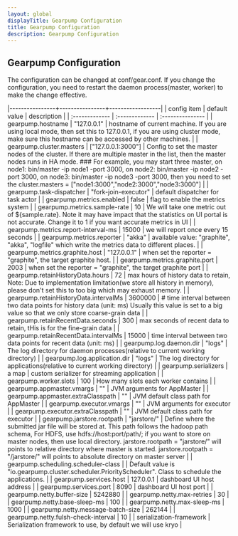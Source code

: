 ```yaml
---
layout: global
displayTitle: Gearpump Configuration
title: Gearpump Configuration
description: Gearpump Configuration
---
```


## Gearpump Configuration

The configuration can be changed at conf/gear.conf.
If you change the configuration, you need to restart the daemon process(master, worker) to make the change effective.

|----------------+----------------+------------------|
| config item    | default value  | description      |
| :------------- | :------------- | :--------------- |
| gearpump.hostname | "127.0.0.1" | hostname of current machine. If you are using local mode, then set this to 127.0.0.1, if you are using cluster mode, make sure this hostname can be accessed by other machines. |
| gearpump.cluster.masters | ["127.0.0.1:3000"] | Config to set the master nodes of the cluster. If there are multiple master in the list, then the master nodes runs in HA mode.  ### For example, you may start three master, on node1: bin/master -ip node1 -port 3000, on node2: bin/master -ip node2 -port 3000, on node3: bin/master -ip node3 -port 3000, then you need to set the cluster.masters = ["node1:3000","node2:3000","node3:3000"] |
| gearpump.task-dispatcher | "fork-join-executor" | default dispatcher for task actor |
| gearpump.metrics.enabled | false | flag to enable the metrics system |
| gearpump.metrics.sample-rate | 10 | We will take one metric out of ${sample.rate}. Note it may have impact that the statistics on UI portal is not accurate. Change it to 1 if you want accurate metrics in UI |
| gearpump.metrics.report-interval-ms | 15000 | we will report once every 15 seconds |
| gearpump.metrics.reporter  | "akka" | available value: "graphite", "akka", "logfile" which write the metrics data to different places. |
| gearpump.metrics.graphite.host | "127.0.0.1" | when set the reporter = "graphite", the target graphite host. |
| gearpump.metrics.graphite.port | 2003 | when set the reporter = "graphite", the target graphite port |
| gearpump.retainHistoryData.hours | 72 | max hours of history data to retain, Note: Due to implementation limitation(we store all history in memory), please don't set this to too big which may exhaust memory. |
| gearpump.retainHistoryData.intervalMs | 3600000 |  # time interval between two data points for history data (unit: ms) Usually this value is set to a big value so that we only store coarse-grain data |
| gearpump.retainRecentData.seconds | 300 | max seconds of recent data to retain, tHis is for the fine-grain data |
| gearpump.retainRecentData.intervalMs | 15000 | time interval between two data points for recent data (unit: ms) |
| gearpump.log.daemon.dir | "logs" | The log directory for daemon processes(relative to current working directory) |
| gearpump.log.application.dir | "logs" | The log directory for applications(relative to current working directory) |
| gearpump.serializers | a map | custom serializer for streaming application |
| gearpump.worker.slots | 100 | How many slots each worker contains |
| gearpump.appmaster.vmargs | "" | JVM arguments for AppMaster |
| gearpump.appmaster.extraClasspath | "" | JVM default class path for AppMaster |
| gearpump.executor.vmargs | "" | JVM arguments for executor |
| gearpump.executor.extraClasspath | "" | JVM default class path for executor |
| gearpump.jarstore.rootpath | "jarstore/" |   Define where the submitted jar file will be stored at. This path follows the hadoop path schema, For HDFS, use hdfs://host:port/path/; if you want to store on master nodes, then use local directory. jarstore.rootpath = "jarstore/" will points to relative directory where master is started. jarstore.rootpath = "/jarstore/" will points to absolute directory on master server |
| gearpump.scheduling.scheduler-class | | Default value is "io.gearpump.cluster.scheduler.PriorityScheduler". Class to schedule the applications. |
| gearpump.services.host | 127.0.0.1 | dashboard UI host address |
| gearpump.services.port | 8090 | dashboard UI host port |
| gearpump.netty.buffer-size | 5242880 |
| gearpump.netty.max-retries | 30 |
| gearpump.netty.base-sleep-ms | 100 |
| gearpump.netty.max-sleep-ms | 1000 |
| gearpump.netty.message-batch-size | 262144 |
| gearpump.netty.fulsh-check-interval | 10 |
| serialization-framework | Serialization framework to use, by default we will use kryo |
